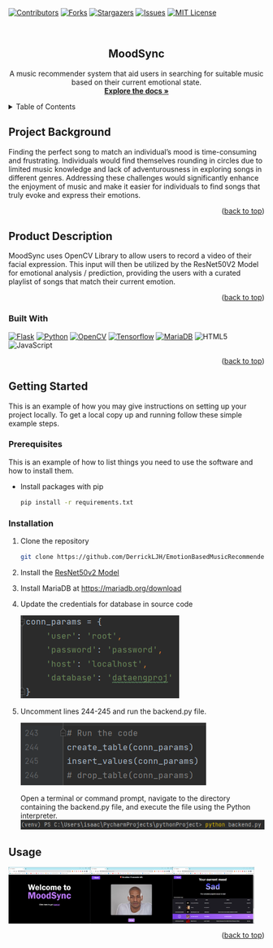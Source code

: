 <a name="readme-top"></a>

<!-- PROJECT SHIELDS -->
[![Contributors][contributors-shield]][contributors-url]
[![Forks][forks-shield]][forks-url]
[![Stargazers][stars-shield]][stars-url]
[![Issues][issues-shield]][issues-url]
[![MIT License][license-shield]][license-url]

<!-- PROJECT LOGO -->
<br />
<div align="center">

<h2 align="center">MoodSync</h2>

  <p align="center">
    A music recommender system that aid users in searching for suitable music based on their current emotional state. 
    <br />
    <a href="https://github.com/DerrickLJH/EmotionBasedMusicRecommender"><strong>Explore the docs »</strong></a>
  </p>
</div>



<!-- TABLE OF CONTENTS -->
<details>
  <summary>Table of Contents</summary>
  <ol>
    <li>
      <a href="#project-background">Project Background</a>
    </li>
    <li>
      <a href="#project-description">Product Description</a>
      <ul>
        <li><a href="#built-with">Built With</a></li>
      </ul>
    </li>
    <li>
      <a href="#getting-started">Getting Started</a>
      <ul>
        <li><a href="#prerequisites">Prerequisites</a></li>
        <li><a href="#installation">Installation</a></li>
      </ul>
    </li>
    <li><a href="#usage">Usage</a></li>
  </ol>
</details>



<!-- Project Background -->
## Project Background

Finding the perfect song to match an individual’s mood is time-consuming and frustrating. Individuals would find themselves rounding in circles due to limited music knowledge and lack of adventurousness in exploring songs in different genres. Addressing these challenges would significantly enhance the enjoyment of music and make it easier for individuals to find songs that truly evoke and express their emotions.
<p align="right">(<a href="#readme-top">back to top</a>)</p>

<!-- Product Description -->
## Product Description
MoodSync uses OpenCV Library to allow users to record a video of their facial expression. This input will then be utilized by the ResNet50V2 Model for emotional analysis / prediction, providing the users with a curated playlist of songs that match their current emotion.
<p align="right">(<a href="#readme-top">back to top</a>)</p>


### Built With

[![Flask][Flask]][Flask-url] [![Python][Python]][Python-url] [![OpenCV][OpenCV]][OpenCV-url] [![Tensorflow][Tensorflow]][Tensorflow-url] [![MariaDB][MariaDB]][MariaDB-url] ![HTML5] ![JavaScript]


<p align="right">(<a href="#readme-top">back to top</a>)</p>



<!-- GETTING STARTED -->
## Getting Started

This is an example of how you may give instructions on setting up your project locally.
To get a local copy up and running follow these simple example steps.

### Prerequisites

This is an example of how to list things you need to use the software and how to install them.
* Install packages with pip
  ```sh
  pip install -r requirements.txt
  ```

### Installation

1. Clone the repository
   ```sh
   git clone https://github.com/DerrickLJH/EmotionBasedMusicRecommender.git
   ```
2. Install the [ResNet50v2 Model](https://drive.google.com/drive/folders/16DPcK4bTOtkt-1egVX6FDejWzvoRU_in?usp=sharing)

3. Install MariaDB at https://mariadb.org/download

4. Update the credentials for database in source code

   ![exe-screenshot1]

5. Uncomment lines 244-245 and run the backend.py file. 

   ![exe-screenshot2]

   Open a terminal or command prompt, navigate to the directory containing the backend.py file, and execute the file using the Python interpreter.
   ![Backend.py Terminal](static/backend.py_terminal.png)


[//]: # (3. Enter your Spotify Web API in `.env`)

[//]: # (   ```js)

[//]: # (   CLIENT_ID = 'ENTER YOUR CLIENT_ID';)

[//]: # (   CLIENT_SECRET = 'ENTER YOUR CLIENT_SECRET';)

[//]: # ()
[//]: # (   ```)

<!-- USAGE EXAMPLES -->
## Usage

<div style="display:flex;">
  <img src="static/homepage.png" alt="Image 1" width="32%" />
  <img src="static/recordingpage.png" alt="Image 2" width="32%" />
  <img src="static/songsrecopage.png" alt="Image 3" width="32%" />
</div>

<p align="right">(<a href="#readme-top">back to top</a>)</p>





<!-- MARKDOWN LINKS & IMAGES -->
<!-- https://www.markdownguide.org/basic-syntax/#reference-style-links -->
[contributors-shield]: https://img.shields.io/github/contributors/DerrickLJH/EmotionBasedMusicRecommender.svg?style=for-the-badge
[contributors-url]: https://github.com/DerrickLJH/EmotionBasedMusicRecommender/graphs/contributors
[forks-shield]: https://img.shields.io/github/forks/DerrickLJH/EmotionBasedMusicRecommender.svg?style=for-the-badge
[forks-url]: https://github.com/DerrickLJH/EmotionBasedMusicRecommender/network/members
[stars-shield]: https://img.shields.io/github/stars/DerrickLJH/EmotionBasedMusicRecommender.svg?style=for-the-badge
[stars-url]: https://github.com/DerrickLJH/EmotionBasedMusicRecommender/stargazers
[issues-shield]: https://img.shields.io/github/issues/DerrickLJH/EmotionBasedMusicRecommender.svg?style=for-the-badge
[issues-url]: https://github.com/DerrickLJH/EmotionBasedMusicRecommender/issues
[license-shield]: https://img.shields.io/github/license/DerrickLJH/EmotionBasedMusicRecommender.svg?style=for-the-badge
[license-url]: https://github.com/DerrickLJH/EmotionBasedMusicRecommender/blob/master/LICENSE.txt
[Flask]: https://img.shields.io/badge/Flask-000000?style=for-the-badge&logo=flask&logoColor=white
[Flask-url]: https://flask.palletsprojects.com/
[Python]: https://img.shields.io/badge/Python-14354C?style=for-the-badge&logo=python&logoColor=white
[Python-url]: https://www.python.org/ 
[MariaDB]: https://img.shields.io/badge/MariaDB-003545?style=for-the-badge&logo=mariadb&logoColor=white
[MariaDB-url]: https://mariadb.org/
[OpenCV]: https://img.shields.io/badge/OpenCV-5C3EE8.svg?style=for-the-badge&logo=OpenCV&logoColor=white
[OpenCV-url]: https://mariadb.org/
[Tensorflow]:https://img.shields.io/badge/TensorFlow-FF6F00?style=for-the-badge&logo=tensorflow&logoColor=white
[Tensorflow-url]: https://tensorflow.org/
[HTML5]: https://img.shields.io/badge/HTML5-E34F26?style=for-the-badge&logo=html5&logoColor=white
[JavaScript]: https://img.shields.io/badge/JavaScript-F7DF1E.svg?style=for-the-badge&logo=JavaScript&logoColor=black

[product-screenshot1]: static/homepage.png
[product-screenshot2]: static/recordingpage.png
[product-screenshot3]: static/songsrecopage.png

[exe-screenshot1]: static/mariadb_params.png
[exe-screenshot2]: static/backend.png


